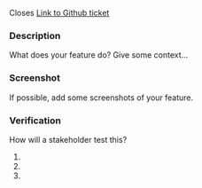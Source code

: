 Closes [Link to Github ticket]()

### Description

What does your feature do? Give some context...

### Screenshot

If possible, add some screenshots of your feature.

### Verification

How will a stakeholder test this?

1.
1.
1.
